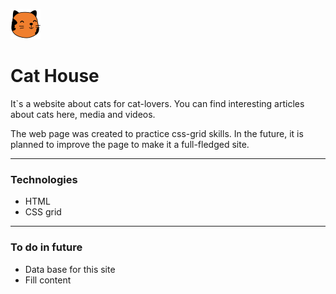 ![Logo](./img/cat.svg)

# Cat House

It`s a website about cats for cat-lovers. You can find interesting articles about cats here, media and videos.

The web page was created to practice css-grid skills. In the future, it is planned to improve the page to make it a full-fledged site.

---

### Technologies

- HTML
- CSS grid

---

### To do in future

- Data base for this site
- Fill content
